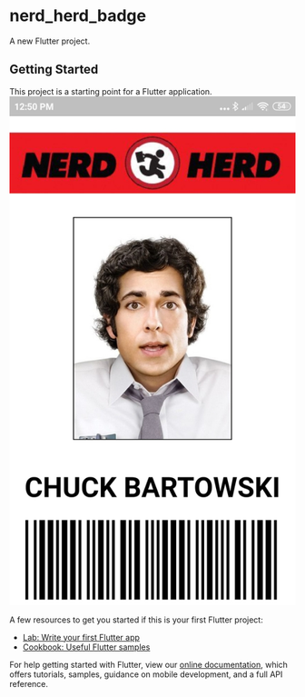 # nerd_herd_badge

A new Flutter project.

## Getting Started

This project is a starting point for a Flutter application.
![Nerd Head circle logo](/assets/sample_1.jpg "Nerd Herd logo")

A few resources to get you started if this is your first Flutter project:

- [Lab: Write your first Flutter app](https://flutter.dev/docs/get-started/codelab)
- [Cookbook: Useful Flutter samples](https://flutter.dev/docs/cookbook)

For help getting started with Flutter, view our
[online documentation](https://flutter.dev/docs), which offers tutorials,
samples, guidance on mobile development, and a full API reference.
